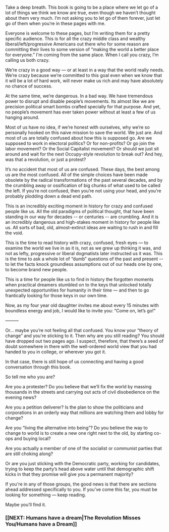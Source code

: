 Take a deep breath. This book is going to be a place where we let go of a lot of things we think we know are true, even though we haven’t thought about them very much. I’m not asking you to let go of them forever, just let go of them when you’re in these pages with me. 

Everyone is welcome to these pages, but I’m writing them for a pretty specific audience. This is for all the crazy middle class and wealthy liberal/left/progressive Americans out there who for some reason are committing their lives to some version of “making the world a better place for everyone.” I'm coming from the same place. When I call you crazy, I’m calling us both crazy. 

We’re crazy in a good way — or at least in a way that the world really needs. We’re crazy because we’re committed to this goal even when we know that it will be a lot of hard work, will never make us rich and may have absolutely no chance of success.  

At the same time, we’re dangerous. In a bad way. We have tremendous power to disrupt and disable people’s movements. Its almost like we are precision political smart bombs crafted specially for that purpose. And yet, no people’s movement has ever taken power without at least a few of us hanging around.

Most of us have no idea, if we’re honest with ourselves, why we’re so personally hooked on this naive mission to save the world. We just are. And most of us are totally confused about how this is supposed go. Are we supposed to work in electoral politics? Or for non-profits? Or go join the labor movement? Or the Social Capitalist movement? Or should we just sit around and wait for the next Occupy-style revolution to break out? And hey, was that a revolution, or just a protest? 

It’s no accident that most of us are confused. These days, the best among us are the most confused. All of the simple choices have been made obsolete by the radical transformations of the past several decades, and by the crumbling away or ossification of big chunks of what used to be called the left. If you’re not confused, then you’re not using your head, and you’re probably plodding down a dead end path.

This is an incredibly exciting moment in history for crazy and confused people like us. All the old paradigms of political thought, that have been standing in our way for decades -- or centuries -- are crumbling. And it is an incredibly dangerous and high-stakes moment in history for people like us. All sorts of bad, old, almost-extinct ideas are waiting to rush in and fill the void.

This is the time to read history with crazy, confused, fresh eyes — to examine the world we live in as it is, not as we grew up thinking it was, and not as lefty, progressive or liberal dogmatists later instructed us it was. This is the time to ask a whole lot of “dumb” questions of the past and present -- to let the facts knock groundless assumptions out of our heads one by one, to become brand new people.

This is a time for people like us to find in history the forgotten moments when practical dreamers stumbled on to the keys that unlocked totally unexpected opportunities for humanity in their time — and then to go frantically looking for those keys in our own time. 

Now, as my four year old daughter invites me about every 15 minutes with boundless energy and job, I would like to invite you: “Come on, let’s go!”

———

Or... maybe you’re not feeling all that confused. You know your “theory of change” and you're sticking to it. Then why are you still reading? You should have dropped out two pages ago. I suspect, therefore, that there’s a seed of doubt somewhere in there with the well-ordered world view that you had handed to you in college, or wherever you got it. 

In that case, there is still hope of us connecting and having a good conversation through this book. 

So tell me who you are? 

Are you a protester? Do you believe that we’ll fix the world by massing thousands in the streets and carrying out acts of civil disobedience on the evening news?

Are you a petition deliverer? Is the plan to show the politicians and corporations in an orderly way that millions are watching them and lobby for change?

Are you “living the alternative into being”? Do you believe the way to change to world is to create a new one right next to the old, by starting co-ops and buying local?

Are you actually a member of one of the socialist or communist parties that are still choking along? 

Or are you just sticking with the Democratic party, working for candidates, trying to keep the party’s head above water until that demographic shift kicks in that they promise will give you a permanent majority? 

If you're in any of those groups, the good news is that there are sections ahead addressed specifically to you. If you’ve come this far, you must be looking for something — keep reading. 

Maybe you’ll find it.

### [[NEXT: Humans have a dream|The Revolution Misses You/Humans have a Dream]]
